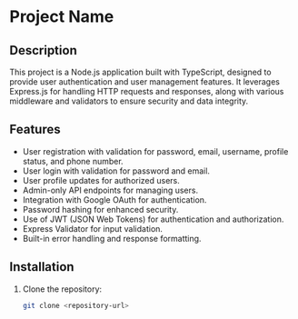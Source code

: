 # Project Name

## Description

This project is a Node.js application built with TypeScript, designed to provide user authentication and user management features. It leverages Express.js for handling HTTP requests and responses, along with various middleware and validators to ensure security and data integrity.

## Features

- User registration with validation for password, email, username, profile status, and phone number.
- User login with validation for password and email.
- User profile updates for authorized users.
- Admin-only API endpoints for managing users.
- Integration with Google OAuth for authentication.
- Password hashing for enhanced security.
- Use of JWT (JSON Web Tokens) for authentication and authorization.
- Express Validator for input validation.
- Built-in error handling and response formatting.

## Installation

1. Clone the repository:

   ```bash
   git clone <repository-url>

